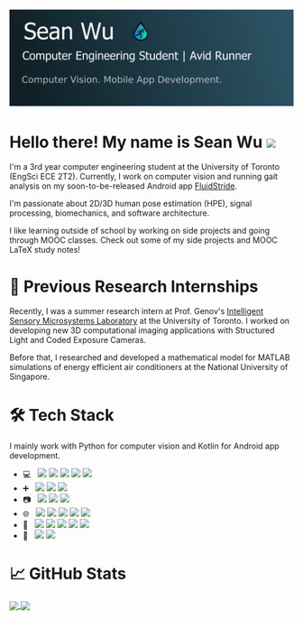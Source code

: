 # [![Sean Wu's header](header.png)](https://seanwu.io)

# Hello there! My name is Sean Wu <img src="https://raw.githubusercontent.com/MartinHeinz/MartinHeinz/master/wave.gif" width="30px">

I'm a 3rd year computer engineering student at the University of Toronto (EngSci ECE
2T2). Currently, I work on computer vision and running gait analysis on my soon-to-be-released
Android app [FluidStride](https://myfluidstride.com).

I'm passionate about 2D/3D human pose estimation (HPE), signal processing, biomechanics, and software architecture.

I like learning outside of school by working on side projects and going through
MOOC classes. Check out some of my side projects and MOOC LaTeX study notes!

# 💼 Previous Research Internships

Recently, I was a summer research intern at Prof. Genov's [Intelligent Sensory Microsystems Laboratory](https://www.eecg.utoronto.ca/~roman/lab/index.html) at the University of Toronto. I worked on developing new 3D computational imaging applications with Structured Light and Coded Exposure Cameras.

Before that, I researched and developed a mathematical model for MATLAB simulations
of energy efficient air conditioners at the National University of Singapore.

# 🛠 Tech Stack

I mainly work with Python for computer vision and Kotlin for Android app development.

-   💻   ![](https://img.shields.io/badge/Code-Python-informational?style=flat&logo=python&labelColor=203A43&logoColor=bdbdbd&color=18B3E8)
    ![](https://img.shields.io/badge/Code-Kotlin-informational?style=flat&logo=kotlin&labelColor=203A43&logoColor=bdbdbd&color=18B3E8)
    ![](https://img.shields.io/badge/Code-Java-informational?style=flat&logo=java&labelColor=203A43&logoColor=bdbdbd&color=18B3E8)
    ![](https://img.shields.io/badge/Code-MATLAB-informational?style=flat&logo=mathworks&labelColor=203A43&logoColor=bdbdbd&color=18B3E8)
    ![](https://img.shields.io/badge/Shell-Bash-informational?style=flat&logo=gnu-bash&labelColor=203A43&logoColor=bdbdbd&color=18B3E8)
-   ➕   ![](https://img.shields.io/badge/Library-NumPy-informational?style=flat&logo=numpy&labelColor=203A43&logoColor=bdbdbd&color=18B3E8)
    ![](https://img.shields.io/badge/Library-SciPy-informational?style=flat&logo=scipy&labelColor=203A43&logoColor=bdbdbd&color=18B3E8)
    ![](https://img.shields.io/badge/Library-Matplotlib-informational?style=flat&logo=matplotlib&labelColor=203A43&logoColor=bdbdbd&color=18B3E8)
-   📷   ![](https://img.shields.io/badge/Library-OpenCV-informational?style=flat&logo=opencv&labelColor=203A43&logoColor=bdbdbd&color=18B3E8)
    ![](https://img.shields.io/badge/Library-FFmpeg-informational?style=flat&logo=ffmpeg&labelColor=203A43&logoColor=bdbdbd&color=18B3E8)
    ![](https://img.shields.io/badge/Library-TensorFlow_2.0-informational?style=flat&logo=tensorflow&labelColor=203A43&logoColor=bdbdbd&color=18B3E8)
-   🌐   ![](https://img.shields.io/badge/App_Development-Android-informational?style=flat&logo=android&labelColor=203A43&logoColor=bdbdbd&color=18B3E8)
    ![](https://img.shields.io/badge/Web-HTML-informational?style=flat&logo=html&labelColor=203A43&logoColor=bdbdbd&color=18B3E8)
    ![](https://img.shields.io/badge/Web-CSS-informational?style=flat&logo=CSS&labelColor=203A43&logoColor=bdbdbd&color=18B3E8)
    ![](https://img.shields.io/badge/Web-JavaScript-informational?style=flat&logo=javascript&labelColor=203A43&logoColor=bdbdbd&color=18B3E8)
    ![](https://img.shields.io/badge/Web-Jekyll-informational?style=flat&logo=jekyll&labelColor=203A43&logoColor=bdbdbd&color=18B3E8)
-   🔧   ![](https://img.shields.io/badge/IDE-Android_Studio-informational?style=flat&logo=android-studio&labelColor=203A43&logoColor=bdbdbd&color=18B3E8)
    ![](https://img.shields.io/badge/Tool-Jupyter_notebook-informational?style=flat&logo=jupyter&labelColor=203A43&logoColor=bdbdbd&color=18B3E8)
    ![](https://img.shields.io/badge/Tool-Git-informational?style=flat&logo=git&labelColor=203A43&logoColor=bdbdbd&color=18B3E8)
    ![](https://img.shields.io/badge/Tool-SSH-informational?style=flat&logo=ssh&labelColor=203A43&logoColor=bdbdbd&color=18B3E8)
    ![](https://img.shields.io/badge/Tool-Vim-informational?style=flat&logo=vim&labelColor=203A43&logoColor=bdbdbd&color=18B3E8)
-   🎨   ![](https://img.shields.io/badge/Typesetting-LaTeX-informational?style=flat&logo=latex&labelColor=203A43&logoColor=bdbdbd&color=18B3E8)
    ![](https://img.shields.io/badge/Vector_Graphics-Inkscape-informational?style=flat&logo=inkscape&labelColor=203A43&logoColor=bdbdbd&color=18B3E8)

# 📈 GitHub Stats

<a href="https://github.com/Seangottarun">
  <img align="center" src="https://github-readme-stats.vercel.app/api?username=Seangottarun&show_icons=true&count_private=true" />

<a href="https://github.com/Seangottarun">
  <img align="center" src="https://github-readme-stats.vercel.app/api/top-langs/?username=Seangottarun&hide=jupyter%20notebook,tex,scss&langs_count=6" />
